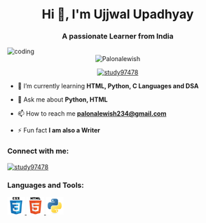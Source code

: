<h1 align="center">Hi 👋, I'm Ujjwal Upadhyay</h1>
<h3 align="center">A passionate Learner from India</h3>
<img align="right" alt="coding" src="https://images.wallpapersden.com/image/wxl-goku-ultra-instinct-hd-digital-art_91121.jpg" width="1000px">

<p align="center"> <img src="https://komarev.com/ghpvc/?username=palonalewish&label=Profile%20views&color=0e75b6&style=flat" alt="Palonalewish" /> </p>

<p align="center"> <a href="https://twitter.com/study97478" target="blank"><img src="https://img.shields.io/twitter/follow/study97478?logo=twitter&style=for-the-badge" alt="study97478" target="_blank" /></a> </p>

- 🌱 I’m currently learning **HTML, Python, C Languages and DSA**

- 💬 Ask me about **Python, HTML**

- 📫 How to reach me **palonalewish234@gmail.com**

- ⚡ Fun fact **I am also a Writer**

<h3 align="left">Connect with me:</h3>
<p align="left">
<a href="https://twitter.com/study97478" target="_blank">
<img align="center" src="https://raw.githubusercontent.com/rahuldkjain/github-profile-readme-generator/master/src/images/icons/Social/twitter.svg" alt="study97478" height="30" width="40" /></a>
</p>

<h3 align="left">Languages and Tools:</h3>
<p align="left"> <a href="https://www.w3schools.com/css/" target="_blank" rel="noreferrer"> <img src="https://raw.githubusercontent.com/devicons/devicon/master/icons/css3/css3-original-wordmark.svg" alt="css3" width="40" height="40"/> </a> <a href="https://www.w3.org/html/" target="_blank" rel="noreferrer"> <img src="https://raw.githubusercontent.com/devicons/devicon/master/icons/html5/html5-original-wordmark.svg" alt="html5" width="40" height="40"/> </a> <a href="https://www.python.org" target="_blank" rel="noreferrer"> <img src="https://raw.githubusercontent.com/devicons/devicon/master/icons/python/python-original.svg" alt="python" width="40" height="40"/> </a> </p>



